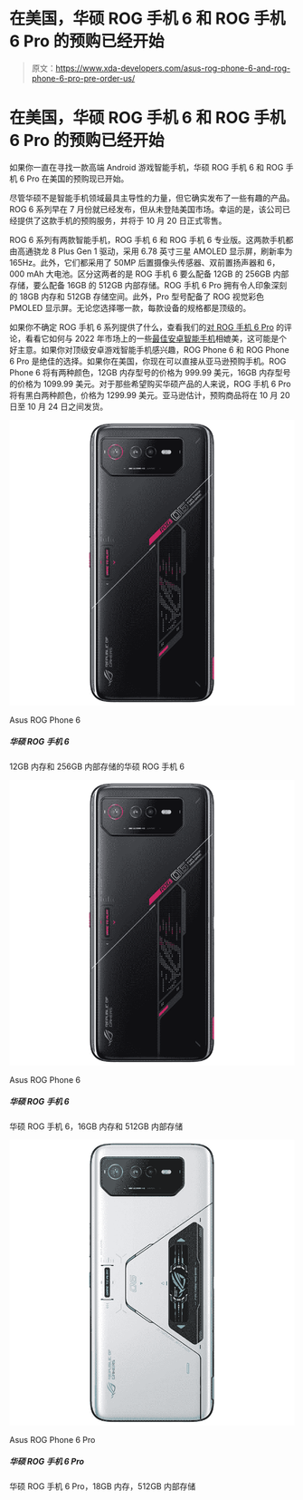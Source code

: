 # 在美国，华硕 ROG 手机 6 和 ROG 手机 6 Pro 的预购已经开始

> 原文：<https://www.xda-developers.com/asus-rog-phone-6-and-rog-phone-6-pro-pre-order-us/>

# 在美国，华硕 ROG 手机 6 和 ROG 手机 6 Pro 的预购已经开始

如果你一直在寻找一款高端 Android 游戏智能手机，华硕 ROG 手机 6 和 ROG 手机 6 Pro 在美国的预购现已开始。

尽管华硕不是智能手机领域最具主导性的力量，但它确实发布了一些有趣的产品。ROG 6 系列早在 7 月份就已经发布，但从未登陆美国市场。幸运的是，该公司已经提供了这款手机的预购服务，并将于 10 月 20 日正式零售。

ROG 6 系列有两款智能手机，ROG 手机 6 和 ROG 手机 6 专业版。这两款手机都由高通骁龙 8 Plus Gen 1 驱动，采用 6.78 英寸三星 AMOLED 显示屏，刷新率为 165Hz。此外，它们都采用了 50MP 后置摄像头传感器、双前置扬声器和 6，000 mAh 大电池。区分这两者的是 ROG 手机 6 要么配备 12GB 的 256GB 内部存储，要么配备 16GB 的 512GB 内部存储。ROG 手机 6 Pro 拥有令人印象深刻的 18GB 内存和 512GB 存储空间。此外，Pro 型号配备了 ROG 视觉彩色 PMOLED 显示屏。无论您选择哪一款，每款设备的规格都是顶级的。

如果你不确定 ROG 手机 6 系列提供了什么，查看我们的[对 ROG 手机 6 Pro](https://www.xda-developers.com/asus-rog-phone-6-pro-review/) 的评论，看看它如何与 2022 年市场上的一些[最佳安卓智能手机](https://www.xda-developers.com/best-android-phones/)相媲美，这可能是个好主意。如果你对顶级安卓游戏智能手机感兴趣，ROG Phone 6 和 ROG Phone 6 Pro 是绝佳的选择。如果你在美国，你现在可以直接从亚马逊预购手机。ROG Phone 6 将有两种颜色，12GB 内存型号的价格为 999.99 美元，16GB 内存型号的价格为 1099.99 美元。对于那些希望购买华硕产品的人来说，ROG 手机 6 Pro 将有黑白两种颜色，价格为 1299.99 美元。亚马逊估计，预购商品将在 10 月 20 日至 10 月 24 日之间发货。

 <picture>![Asus ROG Phone 6 with 12GB RAM and 256GB internal storage](img/134af4d9478b249a901b1daf113a71d4.png)</picture> 

Asus ROG Phone 6

##### 华硕 ROG 手机 6

12GB 内存和 256GB 内部存储的华硕 ROG 手机 6

 <picture>![Asus ROG Phone 6 with 12GB RAM and 256GB internal storage](img/134af4d9478b249a901b1daf113a71d4.png)</picture> 

Asus ROG Phone 6

##### 华硕 ROG 手机 6

华硕 ROG 手机 6，16GB 内存和 512GB 内部存储

 <picture>![Asus ROG Phone 6 Pro with 18GB RAM and 512GB internal storage](img/13481ddc89417c640dbf892f2feae075.png)</picture> 

Asus ROG Phone 6 Pro

##### 华硕 ROG 手机 6 Pro

华硕 ROG 手机 6 Pro，18GB 内存，512GB 内部存储